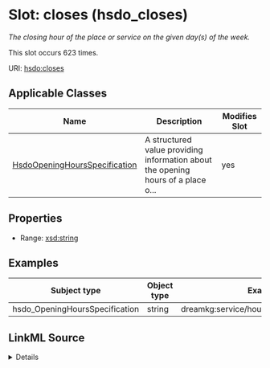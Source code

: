 

# Slot: closes (hsdo_closes)


_The closing hour of the place or service on the given day(s) of the week._






This slot occurs 623 times.


URI: [hsdo:closes](http://schema.org/closes)



<!-- no inheritance hierarchy -->





## Applicable Classes

| Name | Description | Modifies Slot |
| --- | --- | --- |
| [HsdoOpeningHoursSpecification](../classes/HsdoOpeningHoursSpecification.md) | A structured value providing information about the opening hours of a place o... |  yes  |







## Properties

* Range: [xsd:string](http://www.w3.org/2001/XMLSchema#string)






## Examples

| Subject type | Object type | Example subject | Example object | Occurrences |
| --- | --- | --- | --- | --- |
| hsdo_OpeningHoursSpecification | string | dreamkg:service/hours/friday/4689179354857472 | 17:00 | 623 |




## LinkML Source

<details>

```yaml
name: hsdo_closes
annotations:
  count:
    tag: count
    value: 623
description: The closing hour of the place or service on the given day(s) of the week.
title: closes
examples:
- description: hsdo_OpeningHoursSpecification→string
  object:
    example_object: '17:00'
    example_object_type: string
    example_predicate: hsdo:closes
    example_subject: dreamkg:service/hours/friday/4689179354857472
    example_subject_type: hsdo_OpeningHoursSpecification
from_schema: dream-kg
rank: 1000
slot_uri: hsdo:closes
alias: hsdo_closes
domain_of:
- hsdo_OpeningHoursSpecification
range: string

```
</details>